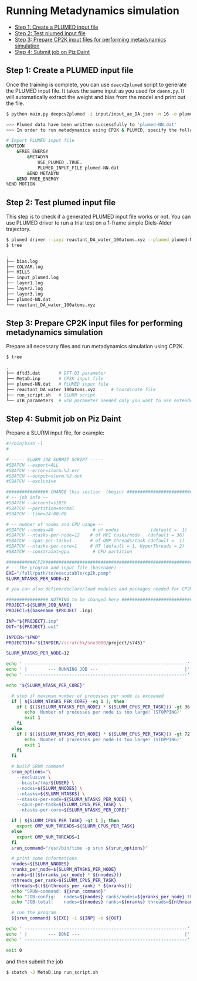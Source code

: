 # Running Metadynamics simulation <!-- omit in toc -->

- [Step 1: Create a PLUMED input file](#step-1-create-a-plumed-input-file)
- [Step 2: Test plumed input file](#step-2-test-plumed-input-file)
- [Step 3: Prepare CP2K input files for performing metadynamics simulation](#step-3-prepare-cp2k-input-files-for-performing-metadynamics-simulation)
- [Step 4: Submit job on Piz Daint](#step-4-submit-job-on-piz-daint)

## Step 1: Create a PLUMED input file

Once the training is complete, you can use `deecv2plumed` script to generate the PLUMED input file. It takes the same input as you used for `daenn.py`.
It will automatically extract the weight and bias from the model and print out the file.

```sh
$ python main.py deepcv2plumed -i input/input_ae_DA.json -n 16 -o plumed-NN.dat

>>> Plumed data have been written successfully to 'plumed-NN.dat'
>>> In order to run metadynamics using CP2K & PLUMED, specify the following input deck in CP2K input:

# Import PLUMED input file
&MOTION
    &FREE_ENERGY
        &METADYN
            USE_PLUMED .TRUE.
            PLUMED_INPUT_FILE plumed-NN.dat
        &END METADYN
    &END FREE_ENERGY
%END MOTION
```

## Step 2: Test plumed input file

This step is to check if a generated PLUMED input file works or not.
You can use PLUMED driver to run a trial test on a 1-frame simple Diels-Alder trajectory.

```sh
$ plumed driver --ixyz reactant_DA_water_100atoms.xyz --plumed plumed-NN.dat
$ tree

.
├── bias.log
├── COLVAR.log
├── HILLS
├── input_plumed.log
├── layer1.log
├── layer2.log
├── layer3.log
├── plumed-NN.dat
└── reactant_DA_water_100atoms.xyz
```

## Step 3: Prepare CP2K input files for performing metadynamics simulation

Prepare all necessary files and run metadynamics simulation using CP2K.

```sh
$ tree

.
├── dftd3.dat       # DFT-D3 parameter
├── MetaD.inp       # CP2K input file
├── plumed-NN.dat   # PLUMED input file
├── reactant_DA_water_100atoms.xyz      # Coordinate file
├── run_script.sh   # SLURM script
└── xTB_parameters  # xTB parameter needed only you want to use extended Tight binding
```

## Step 4: Submit job on Piz Daint

Prepare a SLURM input file, for example:

```sh
#!/bin/bash -l
#

# ----- SLURM JOB SUBMIT SCRIPT -----
#SBATCH --export=ALL
#SBATCH --error=slurm.%J.err
#SBATCH --output=slurm.%J.out
#SBATCH --exclusive

################ CHANGE this section  (begin) ##########################
# -- job info --
#SBATCH --account=s1036
#SBATCH --partition=normal
#SBATCH --time=24:00:00

# -- number of nodes and CPU usage --
#SBATCH --nodes=48               # of nodes            (default =  1)
#SBATCH --ntasks-per-node=12    # of MPI tasks/node   (default = 36)
#SBATCH --cpus-per-task=1       # of OMP threads/task (default =  1)
#SBATCH --ntasks-per-core=1     # HT (default = 1, HyperThreads = 2)
#SBATCH --constraint=gpu         # CPU partition

###########CP2K#########################################################
# -- the program and input file (basename) --
EXE="/full/path/to/executable/cp2k.psmp"
SLURM_NTASKS_PER_NODE=12

# you can also define/declare/load modules and packages needed for CP2K and PLUMED here

################ NOTHING to be changed here ############################
PROJECT=${SLURM_JOB_NAME}
PROJECT=$(basename $PROJECT .inp)

INP="${PROJECT}.inp"
OUT="${PROJECT}.out"

INPDIR="$PWD"
PROJECTDIR="${INPDIR//scratch\/snx3000/project/s745}"

SLURM_NTASKS_PER_NODE=12

echo ' --------------------------------------------------------------'
echo ' |        --- RUNNING JOB ---                                 |'
echo ' --------------------------------------------------------------'

echo "${SLURM_NTASK_PER_CORE}"

  # stop if maximum number of processes per node is exceeded
  if [ ${SLURM_NTASKS_PER_CORE} -eq 1 ]; then
    if [ $((${SLURM_NTASKS_PER_NODE} * ${SLURM_CPUS_PER_TASK})) -gt 36 ]; then
       echo 'Number of processes per node is too large! (STOPPING)'
       exit 1
    fi
  else
    if [ $((${SLURM_NTASKS_PER_NODE} * ${SLURM_CPUS_PER_TASK})) -gt 72 ]; then
       echo 'Number of processes per node is too large! (STOPPING)'
       exit 1
    fi
  fi

  # build SRUN command
  srun_options="\
    --exclusive \
    --bcast=/tmp/${USER} \
    --nodes=${SLURM_NNODES} \
    --ntasks=${SLURM_NTASKS} \
    --ntasks-per-node=${SLURM_NTASKS_PER_NODE} \
    --cpus-per-task=${SLURM_CPUS_PER_TASK} \
    --ntasks-per-core=${SLURM_NTASKS_PER_CORE}"

  if [ ${SLURM_CPUS_PER_TASK} -gt 1 ]; then
    export OMP_NUM_THREADS=${SLURM_CPUS_PER_TASK}
  else
    export OMP_NUM_THREADS=1
  fi
  srun_command="/usr/bin/time -p srun ${srun_options}"

  # print some informations
  nnodes=${SLURM_NNODES}
  nranks_per_node=${SLURM_NTASKS_PER_NODE}
  nranks=$((${nranks_per_node} * ${nnodes}))
  nthreads_per_rank=${SLURM_CPUS_PER_TASK}
  nthreads=$((${nthreads_per_rank} * ${nranks}))
  echo "SRUN-command: ${srun_command}"
  echo "JOB-config:   nodes=${nnodes} ranks/nodes=${nranks_per_node} threads/rank=${nthreads_per_rank}"
  echo "JOB-total:    nodes=${nnodes} ranks=${nranks} threads=${nthreads}"

  # run the program
  ${srun_command} ${EXE} -i ${INP} -o ${OUT}

echo ' --------------------------------------------------------------'
echo ' |        --- DONE ---                                        |'
echo ' --------------------------------------------------------------'

exit 0
```

and then submit the job

```sh
$ sbatch -J MetaD.inp run_script.sh
```
